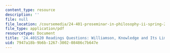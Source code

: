 ```yaml
---
content_type: resource
description: ''
file: null
file_location: /coursemedia/24-401-proseminar-in-philosophy-ii-spring-2020/7947a18b9b6b1267300208486c7b647e_MIT24_401S20_Questions17.pdf
file_type: application/pdf
resourcetype: Document
title: '24.401S20 Readings Questions: Williamson, Knowledge and Its Limits'
uid: 7947a18b-9b6b-1267-3002-08486c7b647e
---
```

